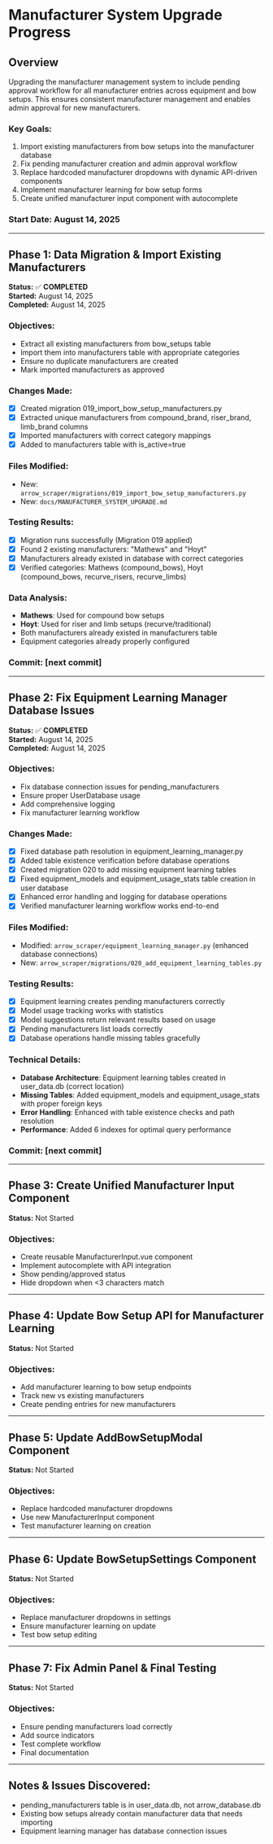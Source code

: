 # Manufacturer System Upgrade Progress

## Overview
Upgrading the manufacturer management system to include pending approval workflow for all manufacturer entries across equipment and bow setups. This ensures consistent manufacturer management and enables admin approval for new manufacturers.

### Key Goals:
1. Import existing manufacturers from bow setups into the manufacturer database
2. Fix pending manufacturer creation and admin approval workflow
3. Replace hardcoded manufacturer dropdowns with dynamic API-driven components
4. Implement manufacturer learning for bow setup forms
5. Create unified manufacturer input component with autocomplete

### Start Date: August 14, 2025

---

## Phase 1: Data Migration & Import Existing Manufacturers

**Status:** ✅ **COMPLETED**  
**Started:** August 14, 2025  
**Completed:** August 14, 2025

### Objectives:
- Extract all existing manufacturers from bow_setups table
- Import them into manufacturers table with appropriate categories
- Ensure no duplicate manufacturers are created
- Mark imported manufacturers as approved

### Changes Made:
- [x] Created migration 019_import_bow_setup_manufacturers.py
- [x] Extracted unique manufacturers from compound_brand, riser_brand, limb_brand columns
- [x] Imported manufacturers with correct category mappings
- [x] Added to manufacturers table with is_active=true

### Files Modified:
- New: `arrow_scraper/migrations/019_import_bow_setup_manufacturers.py`
- New: `docs/MANUFACTURER_SYSTEM_UPGRADE.md`

### Testing Results:
- [x] Migration runs successfully (Migration 019 applied)
- [x] Found 2 existing manufacturers: "Mathews" and "Hoyt" 
- [x] Manufacturers already existed in database with correct categories
- [x] Verified categories: Mathews (compound_bows), Hoyt (compound_bows, recurve_risers, recurve_limbs)

### Data Analysis:
- **Mathews**: Used for compound bow setups
- **Hoyt**: Used for riser and limb setups (recurve/traditional)
- Both manufacturers already existed in manufacturers table
- Equipment categories already properly configured

### Commit: [next commit]

---

## Phase 2: Fix Equipment Learning Manager Database Issues

**Status:** ✅ **COMPLETED**  
**Started:** August 14, 2025  
**Completed:** August 14, 2025

### Objectives:
- Fix database connection issues for pending_manufacturers
- Ensure proper UserDatabase usage
- Add comprehensive logging
- Fix manufacturer learning workflow

### Changes Made:
- [x] Fixed database path resolution in equipment_learning_manager.py
- [x] Added table existence verification before database operations
- [x] Created migration 020 to add missing equipment learning tables
- [x] Fixed equipment_models and equipment_usage_stats table creation in user database
- [x] Enhanced error handling and logging for database operations
- [x] Verified manufacturer learning workflow works end-to-end

### Files Modified:
- Modified: `arrow_scraper/equipment_learning_manager.py` (enhanced database connections)
- New: `arrow_scraper/migrations/020_add_equipment_learning_tables.py`

### Testing Results:
- [x] Equipment learning creates pending manufacturers correctly
- [x] Model usage tracking works with statistics
- [x] Model suggestions return relevant results based on usage
- [x] Pending manufacturers list loads correctly
- [x] Database operations handle missing tables gracefully

### Technical Details:
- **Database Architecture**: Equipment learning tables created in user_data.db (correct location)
- **Missing Tables**: Added equipment_models and equipment_usage_stats with proper foreign keys
- **Error Handling**: Enhanced with table existence checks and path resolution
- **Performance**: Added 6 indexes for optimal query performance

### Commit: [next commit]

---

## Phase 3: Create Unified Manufacturer Input Component

**Status:** Not Started

### Objectives:
- Create reusable ManufacturerInput.vue component
- Implement autocomplete with API integration
- Show pending/approved status
- Hide dropdown when <3 characters match

---

## Phase 4: Update Bow Setup API for Manufacturer Learning

**Status:** Not Started

### Objectives:
- Add manufacturer learning to bow setup endpoints
- Track new vs existing manufacturers
- Create pending entries for new manufacturers

---

## Phase 5: Update AddBowSetupModal Component

**Status:** Not Started

### Objectives:
- Replace hardcoded manufacturer dropdowns
- Use new ManufacturerInput component
- Test manufacturer learning on creation

---

## Phase 6: Update BowSetupSettings Component

**Status:** Not Started

### Objectives:
- Replace manufacturer dropdowns in settings
- Ensure manufacturer learning on update
- Test bow setup editing

---

## Phase 7: Fix Admin Panel & Final Testing

**Status:** Not Started

### Objectives:
- Ensure pending manufacturers load correctly
- Add source indicators
- Test complete workflow
- Final documentation

---

## Notes & Issues Discovered:
- pending_manufacturers table is in user_data.db, not arrow_database.db
- Existing bow setups already contain manufacturer data that needs importing
- Equipment learning manager has database connection issues